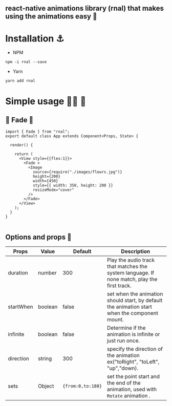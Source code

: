 ## react-native animations library (rnal) that makes using the animations easy 🚀

# Installation ⚓️

- NPM

```
npm -i rnal --save
```

- Yarn

```
yarn add rnal
```

# Simple usage 💪🏽 🙌

## 🎈 Fade 🎈

```
import { Fade } from "rnal";
export default class App extends Component<Props, State> {

  render() {

    return (
      <View style={{flex:1}}>
        <Fade >
          <Image
            source={require("./images/flowrs.jpg")}
            height={200}
            width={450}
            style={{ width: 350, height: 200 }}
            resizeMode="cover"
          />
        </Fade>
      </View>
    );
  }
}


```

## Options and props 🎁

| Props     | Value   | Default           | Description                                                                                   |
| --------- | ------- | ----------------- | --------------------------------------------------------------------------------------------- |
| duration  | number  | 300               | Play the audio track that matches the system language. If none match, play the first track.   |
| startWhen | boolean | false             | set when the animation should start, by default the animation start when the component mount. |
| infinite  | boolean | false             | Determine if the animation is infinite or just run once.                                      |
| direction | string  | 300               | specify the direction of the animation ex("toRight", "toLeft", "up","down).                   |
| sets      | Object  | `{from:0,to:180}` | set the point start and the end of the animation, used with `Rotate` animation .              |
